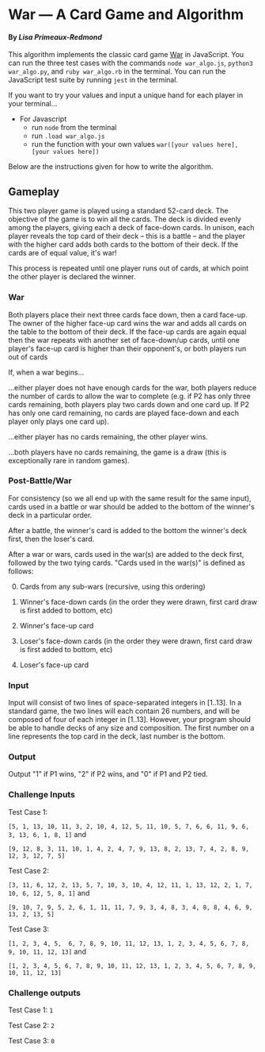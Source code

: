 # War — A Card Game and Algorithm 
#### By _**Lisa Primeaux-Redmond**_


This algorithm implements the classic card game [War](https://en.wikipedia.org/wiki/War_(card_game)) in JavaScript.
You can run the three test cases with the commands `node war_algo.js`, `python3 war_algo.py`, and `ruby war_algo.rb` in the terminal. You can run the JavaScript test suite by running `jest` in the terminal.

If you want to try your values and input a unique hand for each player in your terminal...
- For Javascript
  - run `node` from the terminal
  - run `.load war_algo.js`
  - run the function with your own values `war([your values here], [your values here])`


Below are the instructions given for how to write the algorithm.

## Gameplay

This two player game is played using a standard 52-card deck. The objective of the game is to win all the cards. The deck is divided evenly among the players, giving each a deck of face-down cards. In unison, each player reveals the top card of their deck – this is a battle – and the player with the higher card adds both cards to the bottom of their deck. If the cards are of equal value, it's war!

This process is repeated until one player runs out of cards, at which point the other player is declared the winner.


### War

Both players place their next three cards face down, then a card face-up. The owner of the higher face-up card wins the war and adds all cards on the table to the bottom of their deck. If the face-up cards are again equal then the war repeats with another set of face-down/up cards, until one player's face-up card is higher than their opponent's, or both players run out of cards

If, when a war begins...

...either player does not have enough cards for the war, both players reduce the number of cards to allow the war to complete (e.g. if P2 has only three cards remaining, both players play two cards down and one card up. If P2 has only one card remaining, no cards are played face-down and each player only plays one card up).

...either player has no cards remaining, the other player wins.

...both players have no cards remaining, the game is a draw (this is exceptionally rare in random games).

### Post-Battle/War

For consistency (so we all end up with the same result for the same input), cards used in a battle or war should be added to the bottom of the winner's deck in a particular order.

After a battle, the winner's card is added to the bottom the winner's deck first, then the loser's card.

After a war or wars, cards used in the war(s) are added to the deck first, followed by the two tying cards. "Cards used in the war(s)" is defined as follows:

0.    Cards from any sub-wars (recursive, using this ordering)

1.    Winner's face-down cards (in the order they were drawn, first card draw is first added to bottom, etc)

2.    Winner's face-up card

3.    Loser's face-down cards (in the order they were drawn, first card draw is first added to bottom, etc)

4.    Loser's face-up card


### Input

Input will consist of two lines of space-separated integers in [1..13]. In a standard game, the two lines will each contain 26 numbers, and will be composed of four of each integer in [1..13]. However, your program should be able to handle decks of any size and composition. The first number on a line represents the top card in the deck, last number is the bottom.

### Output

Output "1" if P1 wins, "2" if P2 wins, and "0" if P1 and P2 tied.

### Challenge Inputs

Test Case 1:

`[5, 1, 13, 10, 11, 3, 2, 10, 4, 12, 5, 11, 10, 5, 7, 6, 6, 11, 9, 6, 3, 13, 6, 1, 8, 1]` and


`[9, 12, 8, 3, 11, 10, 1, 4, 2, 4, 7, 9, 13, 8, 2, 13, 7, 4, 2, 8, 9, 12, 3, 12, 7, 5]`


Test Case 2:

`[3, 11, 6, 12, 2, 13, 5, 7, 10, 3, 10, 4, 12, 11, 1, 13, 12, 2, 1, 7, 10, 6, 12, 5, 8, 1]` and

`[9, 10, 7, 9, 5, 2, 6, 1, 11, 11, 7, 9, 3, 4, 8, 3, 4, 8, 8, 4, 6, 9, 13, 2, 13, 5]`


Test Case 3:

`[1, 2, 3, 4, 5,  6, 7, 8, 9, 10, 11, 12, 13, 1, 2, 3, 4, 5, 6, 7, 8, 9, 10, 11, 12, 13]` and

`[1, 2, 3, 4, 5, 6, 7, 8, 9, 10, 11, 12, 13, 1, 2, 3, 4, 5, 6, 7, 8, 9, 10, 11, 12, 13]`

### Challenge outputs

Test Case  1: `1`

Test Case 2: `2`

Test Case 3: `0`
